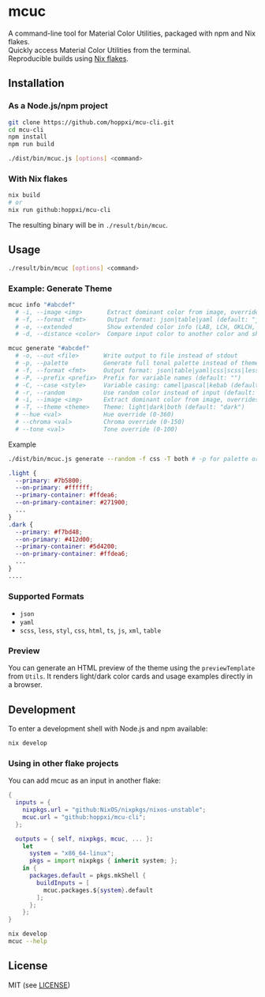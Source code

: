 # mcuc

A command-line tool for Material Color Utilities, packaged with npm and Nix flakes.  
Quickly access Material Color Utilities from the terminal.  
Reproducible builds using [Nix flakes](https://nixos.org/manual/nix/unstable/command-ref/new-cli/nix3-flake.html).

## Installation

### As a Node.js/npm project

```sh
git clone https://github.com/hoppxi/mcu-cli.git
cd mcu-cli
npm install
npm run build

./dist/bin/mcuc.js [options] <command>
```

### With Nix flakes

```sh
nix build
# or
nix run github:hoppxi/mcu-cli
```

The resulting binary will be in `./result/bin/mcuc`.

## Usage

```sh
./result/bin/mcuc [options] <command>
```

### Example: Generate Theme

```sh
mcuc info "#abcdef"
  # -i, --image <img>       Extract dominant color from image, overrides input
  # -f, --format <fmt>      Output format: json|table|yaml (default: "json")
  # -e, --extended          Show extended color info (LAB, LCH, OKLCH, luminance) (default: false)
  # -d, --distance <color>  Compare input color to another color and show ΔE (color difference)

mcuc generate "#abcdef"
  # -o, --out <file>       Write output to file instead of stdout
  # -p, --palette          Generate full tonal palette instead of theme (default: false)
  # -f, --format <fmt>     Output format: json|table|yaml|css|scss|less|styl|js|ts|xml (default: "json")
  # -P, --prefix <prefix>  Prefix for variable names (default: "")
  # -C, --case <style>     Variable casing: camel|pascal|kebab (default: "kebab")
  # -r, --random           Use random color instead of input (default: false)
  # -i, --image <img>      Extract dominant color from image, overrides input
  # -T, --theme <theme>    Theme: light|dark|both (default: "dark")
  # --hue <val>            Hue override (0-360)
  # --chroma <val>         Chroma override (0-150)
  # --tone <val>           Tone override (0-100)


```

Example

```sh
./dist/bin/mcuc.js generate --random -f css -T both # -p for palette or image path for extracting from image and hex color to get generate from it.

```

```css
.light {
  --primary: #7b5800;
  --on-primary: #ffffff;
  --primary-container: #ffdea6;
  --on-primary-container: #271900;
  ...
}
.dark {
  --primary: #f7bd48;
  --on-primary: #412d00;
  --primary-container: #5d4200;
  --on-primary-container: #ffdea6;
  ...
}
....
```

### Supported Formats

- `json`
- `yaml`
- `scss`, `less`, `styl`, `css`, `html`, `ts`, `js`, `xml`, `table`

### Preview

You can generate an HTML preview of the theme using the `previewTemplate` from `Utils`. It renders light/dark color cards and usage examples directly in a browser.

## Development

To enter a development shell with Node.js and npm available:

```sh
nix develop
```

### Using in other flake projects

You can add mcuc as an input in another flake:

```nix
{
  inputs = {
    nixpkgs.url = "github:NixOS/nixpkgs/nixos-unstable";
    mcuc.url = "github:hoppxi/mcu-cli";
  };

  outputs = { self, nixpkgs, mcuc, ... }:
    let
      system = "x86_64-linux";
      pkgs = import nixpkgs { inherit system; };
    in {
      packages.default = pkgs.mkShell {
        buildInputs = [
          mcuc.packages.${system}.default
        ];
      };
    };
}
```

```sh
nix develop
mcuc --help
```

## License

MIT (see [LICENSE](LICENSE))
